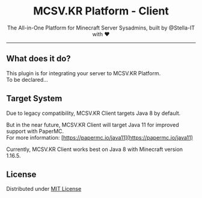 <h1 align="center">MCSV.KR Platform - Client</h1>
<p align="center">The All-in-One Platform for Minecraft Server Sysadmins, built by @Stella-IT with ❤</p>
<hr />

## What does it do?
This plugin is for integrating your server to MCSV.KR Platform.  
To be declared...

## Target System
Due to legacy compatibility, MCSV.KR Client targets Java 8 by default.  
  
But in the near future, MCSV.KR Client will target Java 11 for improved support with PaperMC.  
For more information: [https://papermc.io/java11](https://papermc.io/java11)

Currently, MCSV.KR Client works best on Java 8 with Minecraft version 1.16.5.  

## License
Distributed under [MIT License](LICENSE)
